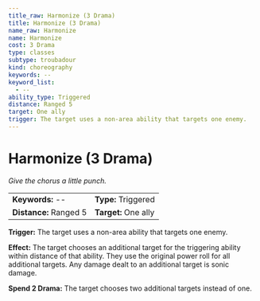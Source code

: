 ```yaml
---
title_raw: Harmonize (3 Drama)
title: Harmonize (3 Drama)
name_raw: Harmonize
name: Harmonize
cost: 3 Drama
type: classes
subtype: troubadour
kind: choreography
keywords: --
keyword_list:
  - --
ability_type: Triggered
distance: Ranged 5
target: One ally
trigger: The target uses a non-area ability that targets one enemy.
---
```


# Harmonize (3 Drama)

*Give the chorus a little punch.*

|                        |                      |
| :--------------------- | :------------------- |
| **Keywords:** --       | **Type:** Triggered  |
| **Distance:** Ranged 5 | **Target:** One ally |

**Trigger:** The target uses a non-area ability that targets one enemy.

**Effect:** The target chooses an additional target for the triggering ability within distance of that ability. They use the original power roll for all additional targets. Any damage dealt to an additional target is sonic damage.

**Spend 2 Drama:** The target chooses two additional targets instead of one.
